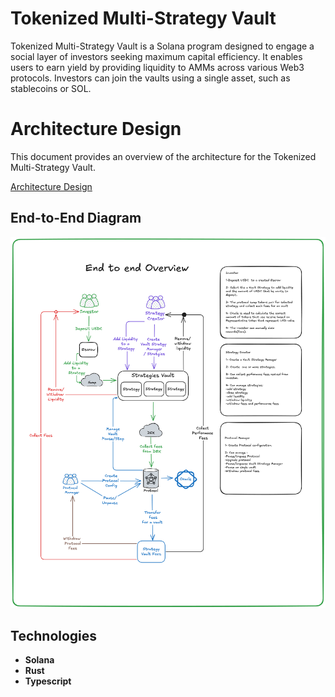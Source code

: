 # Tokenized Multi-Strategy Vault

Tokenized Multi-Strategy Vault is a Solana program designed to engage a social layer of investors seeking maximum capital efficiency. It enables users to earn yield by providing liquidity to AMMs across various Web3 protocols. Investors can join the vaults using a single asset, such as stablecoins or SOL.

# Architecture Design

This document provides an overview of the architecture for the Tokenized Multi-Strategy Vault.

[Architecture Design](docs/Architecture-Design.pdf)

## End-to-End Diagram

![End-to-End Architecture](docs/end2end.png)

## Technologies
- **Solana**
- **Rust**
- **Typescript**
